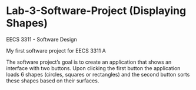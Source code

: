 # Lab-3-Software-Project (Displaying Shapes)

EECS 3311 - Software Design

My first software project for EECS 3311 A

The software project’s goal is to create an application that shows an interface with two buttons. Upon clicking the first button the application loads 6 shapes (circles, squares or rectangles) and the second button sorts these shapes based on their surfaces.

